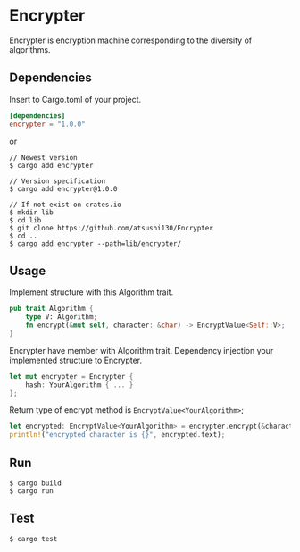 # Encrypter
Encrypter is encryption machine corresponding to the diversity of algorithms.

## Dependencies
Insert to Cargo.toml of your project.
```toml
[dependencies]
encrypter = "1.0.0"
```
or
```console
// Newest version
$ cargo add encrypter

// Version specification
$ cargo add encrypter@1.0.0

// If not exist on crates.io
$ mkdir lib
$ cd lib
$ git clone https://github.com/atsushi130/Encrypter
$ cd ..
$ cargo add encrypter --path=lib/encrypter/
```

## Usage
Implement structure with this Algorithm trait.
```rust
pub trait Algorithm {
    type V: Algorithm;
    fn encrypt(&mut self, character: &char) -> EncryptValue<Self::V>;
}
```

Encrypter have member with Algorithm trait. Dependency injection your implemented structure to Encrypter.
```rust
let mut encrypter = Encrypter {
    hash: YourAlgorithm { ... }
};
```

Return type of encrypt method is `EncryptValue<YourAlgorithm>`;
```rust
let encrypted: EncryptValue<YourAlgorithm> = encrypter.encrypt(&character);
println!("encrypted character is {}", encrypted.text);
```

## Run
```console
$ cargo build
$ cargo run
```

## Test
```console
$ cargo test
```
